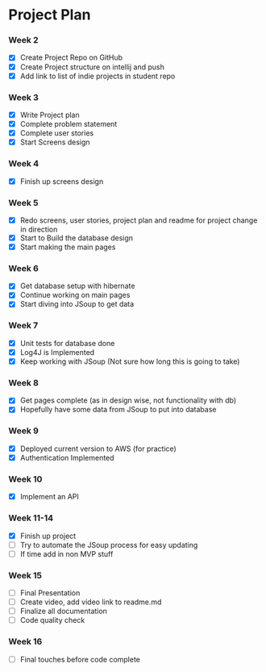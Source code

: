 # Project Plan

### Week 2
- [x] Create Project Repo on GitHub
- [x] Create Project structure on intellij and push
- [X] Add link to list of indie projects in student repo

### Week 3
- [x] Write Project plan
- [x] Complete problem statement
- [x] Complete user stories
- [x] Start Screens design

### Week 4
- [x] Finish up screens design

### Week 5
- [x] Redo screens, user stories, project plan and readme for project change in direction
- [x] Start to Build the database design
- [x] Start making the main pages

### Week 6
- [x] Get database setup with hibernate
- [x] Continue working on main pages
- [x] Start diving into JSoup to get data

### Week 7
- [x] Unit tests for database done
- [x] Log4J is Implemented
- [x] Keep working with JSoup (Not sure how long this is going to take)

### Week 8
- [x] Get pages complete (as in design wise, not functionality with db)
- [x] Hopefully have some data from JSoup to put into database

### Week 9
- [x] Deployed current version to AWS (for practice)
- [x] Authentication Implemented

### Week 10
- [x] Implement an API

### Week 11-14
- [x] Finish up project
- [ ] Try to automate the JSoup process for easy updating
- [ ] If time add in non MVP stuff

### Week 15
- [ ] Final Presentation
- [ ] Create video, add video link to readme.md
- [ ] Finalize all documentation
- [ ] Code quality check

### Week 16
- [ ] Final touches before code complete